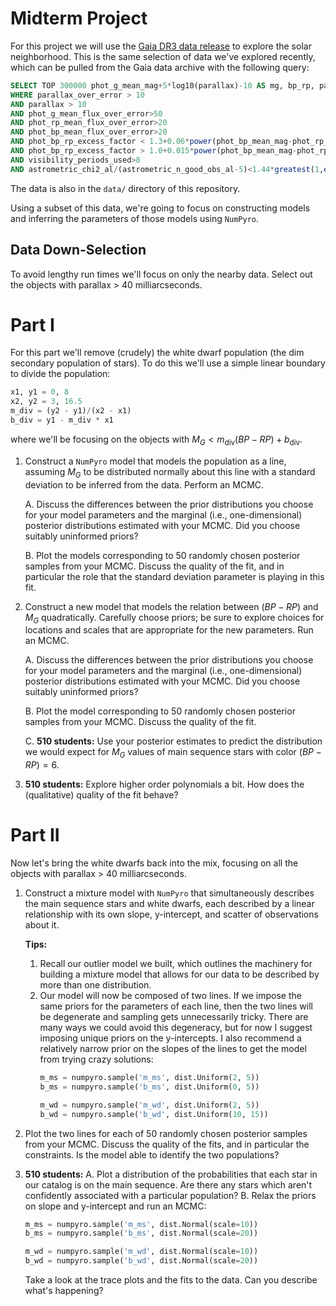 # Midterm Project

For this project we will use the [Gaia DR3 data release](https://gea.esac.esa.int/archive/) to explore the solar neighborhood. This is the same selection of data we've explored recently, which can be pulled from the Gaia data archive with the following query:

```sql
SELECT TOP 300000 phot_g_mean_mag+5*log10(parallax)-10 AS mg, bp_rp, parallax FROM gaiadr3.gaia_source
WHERE parallax_over_error > 10
AND parallax > 10
AND phot_g_mean_flux_over_error>50
AND phot_rp_mean_flux_over_error>20
AND phot_bp_mean_flux_over_error>20
AND phot_bp_rp_excess_factor < 1.3+0.06*power(phot_bp_mean_mag-phot_rp_mean_mag,2)
AND phot_bp_rp_excess_factor > 1.0+0.015*power(phot_bp_mean_mag-phot_rp_mean_mag,2)
AND visibility_periods_used>8
AND astrometric_chi2_al/(astrometric_n_good_obs_al-5)<1.44*greatest(1,exp(-0.4*(phot_g_mean_mag-19.5)))
```

The data is also in the `data/` directory of this repository.

Using a subset of this data, we're going to focus on constructing models and inferring the parameters of those models using `NumPyro`.

## Data Down-Selection

To avoid lengthy run times we'll focus on only the nearby data.  Select out the objects with parallax > 40 milliarcseconds.


# Part I

For this part we'll remove (crudely) the white dwarf population (the dim secondary population of stars).  To do this we'll use a simple linear boundary to divide the population:

```python
x1, y1 = 0, 8
x2, y2 = 3, 16.5
m_div = (y2 - y1)/(x2 - x1)
b_div = y1 - m_div * x1
```

where we'll be focusing on the objects with $M_G < m_\mathrm{div} (BP-RP) + b_\mathrm{div}$.

1. Construct a `NumPyro` model that models the population as a line, assuming $M_G$ to be distributed normally about this line with a standard deviation to be inferred from the data.  Perform an MCMC.

    A. Discuss the differences between the prior distributions you choose for your model parameters and the marginal (i.e., one-dimensional) posterior distributions estimated with your MCMC.  Did you choose suitably uninformed priors?

    B. Plot the models corresponding to 50 randomly chosen posterior samples from your MCMC.  Discuss the quality of the fit, and in particular the role that the standard deviation parameter is playing in this fit.

2. Construct a new model that models the relation between $(BP-RP)$ and $M_G$ quadratically.  Carefully choose priors; be sure to explore choices for locations and scales that are appropriate for the new parameters.  Run an MCMC.

    A. Discuss the differences between the prior distributions you choose for your model parameters and the marginal (i.e., one-dimensional) posterior distributions estimated with your MCMC.  Did you choose suitably uninformed priors?

    B. Plot the model corresponding to 50 randomly chosen posterior samples from your MCMC.  Discuss the quality of the fit.

    C. **510 students:** Use your posterior estimates to predict the distribution we would expect for $M_G$ values of main sequence stars with color $(BP-RP) = 6$.

3. **510 students:** Explore higher order polynomials a bit.  How does the (qualitative) quality of the fit behave?

# Part II

Now let's bring the white dwarfs back into the mix, focusing on all the objects with parallax > 40 milliarcseconds.

1. Construct a mixture model with `NumPyro` that simultaneously describes the main sequence stars and white dwarfs, each described by a linear relationship with its own slope, y-intercept, and scatter of observations about it.

    **Tips:**
    1. Recall our outlier model we built, which outlines the machinery for building a mixture model that allows for our data to be described by more than one distribution.
    1. Our model will now be composed of two lines.  If we impose the same priors for the parameters of each line, then the two lines will be degenerate and sampling gets unnecessarily tricky.  There are many ways we could avoid this degeneracy, but for now I suggest imposing unique priors on the y-intercepts.  I also recommend a relatively narrow prior on the slopes of the lines to get the model from trying crazy solutions:
        ```python
        m_ms = numpyro.sample('m_ms', dist.Uniform(2, 5))
        b_ms = numpyro.sample('b_ms', dist.Uniform(0, 5))

        m_wd = numpyro.sample('m_wd', dist.Uniform(2, 5))
        b_wd = numpyro.sample('b_wd', dist.Uniform(10, 15))
        ```
2. Plot the two lines for each of 50 randomly chosen posterior samples from your MCMC.  Discuss the quality of the fits, and in particular the constraints.  Is the model able to identify the two populations?

3. **510 students:**
    A. Plot a distribution of the probabilities that each star in our catalog is on the main sequence.  Are there any stars which aren't confidently associated with a particular population?
    B. Relax the priors on slope and y-intercept and run an MCMC:
    ```python
    m_ms = numpyro.sample('m_ms', dist.Normal(scale=10))
    b_ms = numpyro.sample('b_ms', dist.Normal(scale=20))

    m_wd = numpyro.sample('m_wd', dist.Normal(scale=10))
    b_wd = numpyro.sample('b_wd', dist.Normal(scale=20))
    ```
    Take a look at the trace plots and the fits to the data.  Can you describe what's happening?